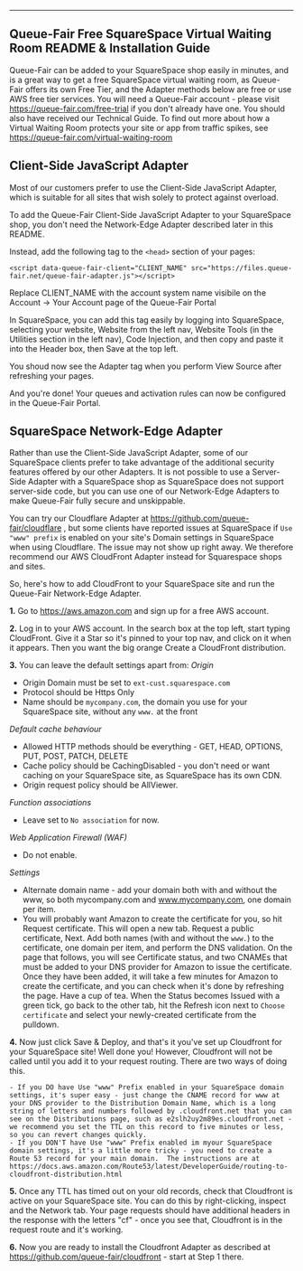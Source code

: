 ---
## Queue-Fair Free SquareSpace Virtual Waiting Room README & Installation Guide

Queue-Fair can be added to your SquareSpace shop easily in minutes, and is a great way to get a free SquareSpace virtual waiting room, as Queue-Fair offers its own Free Tier, and the Adapter methods below are free or use AWS free tier services.  You will need a Queue-Fair account - please visit https://queue-fair.com/free-trial if you don't already have one.  You should also have received our Technical Guide.  To find out more about how a Virtual Waiting Room protects your site or app from traffic spikes, see https://queue-fair.com/virtual-waiting-room

## Client-Side JavaScript Adapter

Most of our customers prefer to use the Client-Side JavaScript Adapter, which is suitable for all sites that wish solely to protect against overload.

To add the Queue-Fair Client-Side JavaScript Adapter to your SquareSpace shop, you don't need the Network-Edge Adapter described later in this README.

Instead, add the following tag to the `<head>` section of your pages:
 
```
<script data-queue-fair-client="CLIENT_NAME" src="https://files.queue-fair.net/queue-fair-adapter.js"></script>
```

Replace CLIENT_NAME with the account system name visibile on the Account -> Your Account page of the Queue-Fair Portal

In SquareSpace, you can add this tag easily by logging into SquareSpace, selecting your website, Website from the left nav, Website Tools (in the Utilities section in the left nav), Code Injection, and then copy and paste it into the Header box, then Save at the top left.

You shoud now see the Adapter tag when you perform View Source after refreshing your pages.

And you're done!  Your queues and activation rules can now be configured in the Queue-Fair Portal.

## SquareSpace Network-Edge Adapter
Rather than use the Client-Side JavaScript Adapter, some of our SquareSpace clients prefer to take advantage of the additional security features offered by our other Adapters.  It is not possible to use a Server-Side Adapter with a SquareSpace shop as SquareSpace does not support server-side code, but you can use one of our Network-Edge Adapters to make Queue-Fair fully secure and unskippable.

You can try our Cloudflare Adapter at https://github.com/queue-fair/cloudflare , but some clients have reported issues at SquareSpace if `Use "www" prefix` is enabled on your site's Domain settings in SquareSpace when using Cloudflare.  The issue may not show up right away.  We therefore recommend our AWS CloudFront Adapter instead for Squarespace shops and sites.

So, here's how to add CloudFront to your SquareSpace site and run the Queue-Fair Network-Edge Adapter.

**1.**  Go to https://aws.amazon.com and sign up for a free AWS account.

**2.**  Log in to your AWS account.  In the search box at the top left, start typing CloudFront.   Give it a Star so it's pinned to your top nav, and click on it when it appears.  Then you want the big orange Create a CloudFront distribution.

**3.**  You can leave the default settings apart from:
*Origin*
   * Origin Domain must be set to `ext-cust.squarespace.com`
   * Protocol should be Https Only
   * Name should be `mycompany.com`, the domain you use for your SquareSpace site, without any `www.` at the front
   
*Default cache behaviour*
   * Allowed HTTP methods should be everything - GET, HEAD, OPTIONS, PUT, POST, PATCH, DELETE
   * Cache policy should be CachingDisabled - you don't need or want caching on your SquareSpace site, as SquareSpace has its own CDN.
   * Origin request policy should be AllViewer.
   
*Function associations*
   * Leave set to `No association` for now.

*Web Application Firewall (WAF)*
   * Do not enable.

*Settings*
   * Alternate domain name - add your domain both with and without the www, so both mycompany.com and www.mycompany.com, one domain per item.
   * You will probably want Amazon to create the certificate for you, so hit Request certificate.  This will open a new tab.  Request a public certificate, Next.  Add both names (with and without the `www.`) to the certificate, one domain per item,
 and perform the DNS validation.  On the page that follows, you will see Certificate status, and two CNAMEs that must be added to your DNS provider for Amazon to issue the certificate.  Once they have been added, it will take a few minutes for Amazon to create the certificate, and you can check  when it's done by refreshing the page.  Have a cup of tea.  When the Status becomes Issued with a green tick, go back to the other tab, hit the Refresh icon next to `Choose certificate` and select your newly-created certificate from the pulldown.

**4.**  Now just click Save & Deploy, and that's it you've set up Cloudfront for your SquareSpace site!  Well done you!  However, Cloudfront will not be called until you add it to your request routing.  There are two ways of doing this.

    - If you DO have Use "www" Prefix enabled in your SquareSpace domain settings, it's super easy - just change the CNAME record for www at your DNS provider to the Distribution Domain Name, which is a long string of letters and numbers followed by .cloudfront.net that you can see on the Distributions page, such as e2slh2uy2m89es.cloudfront.net - we recommend you set the TTL on this record to five minutes or less, so you can revert changes quickly.
    - If you DON'T have Use "www" Prefix enabled im myour SquareSpace domain settings, it's a little more tricky - you need to create a Route 53 record for your main domain.  The instructions are at https://docs.aws.amazon.com/Route53/latest/DeveloperGuide/routing-to-cloudfront-distribution.html

**5.**  Once any TTL has timed out on your old records, check that Cloudfront is active on your SquareSpace site.  You can do this by right-clicking, inspect and the Network tab.  Your page requests should have additional headers in the response with the letters "cf" - once you see that, Cloudfront is in the request route and it's working.

**6.**  Now you are ready to install the Cloudfront Adapter as described at https://github.com/queue-fair/cloudfront - start at Step 1 there. 
   
 
